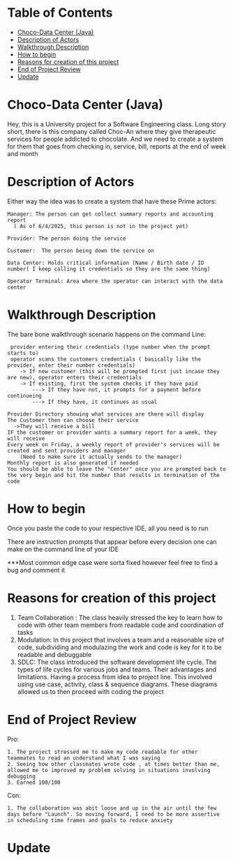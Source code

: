 # Table of Contents
- [Choco-Data Center (Java)](#choco-data-center--java-)
- [Description of Actors](#description-of-actors)
- [Walkthrough Description](#walkthrough-description)
- [How to begin](#how-to-begin)
- [Reasons for creation of this project](#reasons-for-creation-of-this-project)
- [End of Project Review](#end-of-project-review)
- [Update](#update)


# Choco-Data Center (Java)


Hey, this is a University project for a Software Engineering class. Long story short, there is this company called Choc-An where they give therapeutic services for people addicted to chocolate. And we need to create a system for them that goes from checking in, service, bill, reports at the end of week and month

# Description of Actors
Either way the idea was to create a system that have these Prime actors:

    Manager: The person can get collect summary reports and accounting report 
      ( As of 6/4/2025, this person is not in the project yet)
  
    Provider: The person doing the service 
 
    Customer:  The person being down the service on
 
    Data Center: Holds critical information (Name / Birth date / ID number( I keep calling it credentials so they are the same thing)
 
    Operator Terminal: Area where the operator can interact with the data center
  
# Walkthrough Description
The bare bone walkthrough scenario happens on the command Line:
    
     provider entering their credentials (type number when the prompt starts to)
     operator scans the customers credentials ( basically like the provider, enter their number credentials)
        -> If new customer (this will be prompted first just incase they are new), operator enters their credentials
        -> If existing, first the system checks if they have paid
            ---> If they have not, it prompts for a payment before continueing
            ---> If they have, it continues as usual
            
    Provider Directory showing what services are there will display
    The Customer then can choose their service
      ->They will receive a bill
    IF the customer or provider wants a summary report for a week, they will receive
    Every week on Friday, a weekly report of provider's services will be created and sent providers and manager 
        (Need to make sure it actually sends to the manager)
    Monthly report is also generated if needed
    You should be able to leave the "Center" once you are prompted back to the very begin and hit the number that results in termination of the code

# How to begin

Once you paste the code to your respective IDE, all you need is to run

There are instruction prompts that appear before every decision one can make on the command line of your IDE

***Most  common edge case were sorta fixed however feel free to find a bug and comment it

# Reasons for creation of this project
 1. Team Collaboration : The class heavily stressed the key to learn how to code with other team members from readable code and coordination of tasks
 2. Modulation: In this project that involves a team and a reasonable size of code, subdividing and modulazing the work and code is key for it to be readable and debuggable
 3. SDLC: The class introduced the software development life cycle. The types of life cycles for various jobs and teams. Their advantages and limitations. Having a process from idea to project line. This involved using use case, activity, class & sequence diagrams. These diagrams allowed us to then proceed with coding the project

# End of Project Review
  Pro:
  
    1. The project stressed me to make my code readable for other teammates to read an understand what I was saying
    2. Seeing how other classmates wrote code , at times better than me, allowed me to improved my problem solving in situations involving debugging
    3. Earned 100/100

  Con:
  
    1. The collaboration was abit loose and up in the air until the few days before "Launch". So moving forward, I need to be more assertive in scheduling time frames and goals to reduce anxiety

# Update
